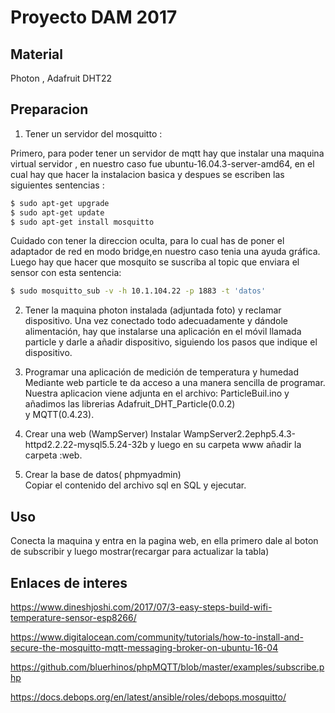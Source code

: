 # Proyecto DAM 2017

## Material
Photon ,
Adafruit DHT22

## Preparacion

1. Tener un servidor del mosquitto :

Primero, para poder tener un servidor de mqtt hay que instalar una maquina virtual servidor , en nuestro caso fue ubuntu-16.04.3-server-amd64, en el cual hay que hacer la instalacion basica y despues se escriben las siguientes sentencias :
		
```bash
$ sudo apt-get upgrade
$ sudo apt-get update
$ sudo apt-get install mosquitto 
```

Cuidado con tener la direccion oculta, para lo cual has de poner el adaptador de red en modo bridge,en nuestro caso tenia una ayuda gráfica.
Luego hay que hacer que mosquito se suscriba al topic que enviara el sensor con esta sentencia:

```bash
$ sudo mosquitto_sub -v -h 10.1.104.22 -p 1883 -t 'datos' 										
```
														
2. Tener la maquina photon instalada (adjuntada foto) y reclamar dispositivo.
Una vez conectado todo adecuadamente y dándole alimentación, hay que instalarse una aplicación en el móvil llamada  particle y darle a añadir dispositivo, siguiendo los pasos que indique el dispositivo.
 
3. Programar una aplicación de medición de temperatura y humedad
Mediante web particle te da acceso a una manera sencilla de  programar.
Nuestra aplicacion viene adjunta en el archivo: ParticleBuil.ino y añadimos las librerias Adafruit_DHT_Particle(0.0.2)	 
y MQTT(0.4.23). 			

4. Crear una web (WampServer)
Instalar WampServer2.2ephp5.4.3-httpd2.2.22-mysql5.5.24-32b y luego en su carpeta www añadir la carpeta :web.

5. Crear la base de datos( phpmyadmin)		
Copiar el contenido del archivo sql en SQL y ejecutar.

## Uso
Conecta la maquina y entra en la pagina web, en ella primero dale al boton de subscribir y luego mostrar(recargar para actualizar la tabla)	 														

## Enlaces de interes

https://www.dineshjoshi.com/2017/07/3-easy-steps-build-wifi-temperature-sensor-esp8266/

https://www.digitalocean.com/community/tutorials/how-to-install-and-secure-the-mosquitto-mqtt-messaging-broker-on-ubuntu-16-04

https://github.com/bluerhinos/phpMQTT/blob/master/examples/subscribe.php

https://docs.debops.org/en/latest/ansible/roles/debops.mosquitto/
